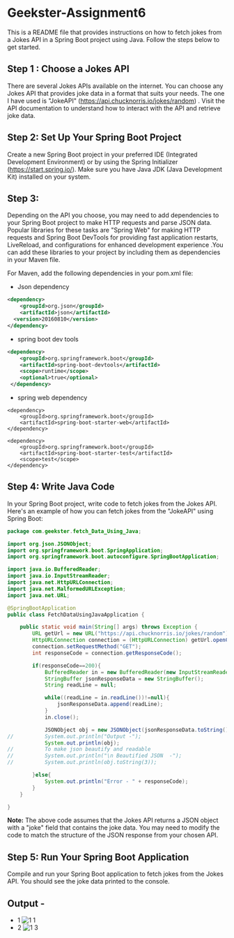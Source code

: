 # Geekster-Assignment6
This is a README file that provides instructions on how to fetch jokes from a Jokes API in a Spring Boot project using Java.
Follow the steps below to get started.

## Step 1 :  Choose a Jokes API
There are several Jokes APIs available on the internet.
You can choose any Jokes API that provides joke data in a format that suits your needs. 
The one I have used is "JokeAPI" (https://api.chucknorris.io/jokes/random) .
Visit the API documentation to understand how to interact with the API and retrieve joke data.

## Step 2: Set Up Your Spring Boot Project
Create a new Spring Boot project in your preferred IDE (Integrated Development Environment) or 
by using the Spring Initializer (https://start.spring.io/). 
Make sure you have Java JDK (Java Development Kit) installed on your system.

## Step 3: 
Depending on the API you choose, 
you may need to add dependencies to your Spring Boot project to make HTTP requests and parse JSON data.
Popular libraries for these tasks are "Spring Web" for making HTTP requests and Spring Boot DevTools for providing fast application restarts, LiveReload, and configurations 
for enhanced development experience .You can add these libraries to your project by including them as 
dependencies in your Maven file.<br>

For Maven, add the following dependencies in your pom.xml file:

* Json dependency
```xml - json dependency
<dependency>
	<groupId>org.json</groupId>
	<artifactId>json</artifactId>
  <version>20160810</version>
</dependency>
```

* spring boot dev tools
```xml - spring boot dev tools dependency
<dependency>
	<groupId>org.springframework.boot</groupId>
	<artifactId>spring-boot-devtools</artifactId>
	<scope>runtime</scope>
	<optional>true</optional>
 </dependency>
```

* spring web dependency 
```
<dependency>
	<groupId>org.springframework.boot</groupId>
	<artifactId>spring-boot-starter-web</artifactId>
</dependency>

<dependency>
	<groupId>org.springframework.boot</groupId>
	<artifactId>spring-boot-starter-test</artifactId>
	<scope>test</scope>
</dependency>
```

## Step 4: Write Java Code
In your Spring Boot project, write code to fetch jokes from the Jokes API.
Here's an example of how you can fetch jokes from the "JokeAPI" using Spring Boot:

```Java
package com.geekster.fetch_Data_Using_Java;

import org.json.JSONObject;
import org.springframework.boot.SpringApplication;
import org.springframework.boot.autoconfigure.SpringBootApplication;

import java.io.BufferedReader;
import java.io.InputStreamReader;
import java.net.HttpURLConnection;
import java.net.MalformedURLException;
import java.net.URL;

@SpringBootApplication
public class FetchDataUsingJavaApplication {

	public static void main(String[] args) throws Exception {
		URL getUrl = new URL("https://api.chucknorris.io/jokes/random");
		HttpURLConnection connection = (HttpURLConnection) getUrl.openConnection();
		connection.setRequestMethod("GET");
		int responseCode = connection.getResponseCode();

		if(responseCode==200){
			BufferedReader in = new BufferedReader(new InputStreamReader((connection.getInputStream())));
			StringBuffer jsonResponseData = new StringBuffer();
			String readLine = null;

			while((readLine = in.readLine())!=null){
				jsonResponseData.append(readLine);
			}
			in.close();

			JSONObject obj = new JSONObject(jsonResponseData.toString());
//			System.out.println("Output -");
			System.out.println(obj);
//			To make json beautify and readable
//			System.out.println("\n Beautified JSON  -");
//			System.out.println(obj.toString(3));

		}else{
			System.out.println("Error - " + responseCode);
		}
	}

}
```

**Note:** The above code assumes that the Jokes API returns a JSON object with a "joke" field that contains the joke data. 
You may need to modify the code to match the structure of the JSON response from your chosen API.

## Step 5: Run Your Spring Boot Application
Compile and run your Spring Boot application to fetch jokes from the Jokes API. 
You should see the joke data printed to the console.

## Output - 
* 1 ![1 1](https://user-images.githubusercontent.com/106467389/231465190-713a98c7-5eb1-4b7b-aba9-debd111f2634.png)
* 2 ![1 3](https://user-images.githubusercontent.com/106467389/231465348-713eff18-0002-416b-b708-89730dbc30e2.png)



